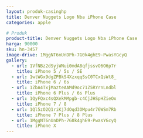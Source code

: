 ```yaml
---
layout: produk-casinghp
title: Denver Nuggets Logo Nba iPhone Case
categories: apple

# Produk
product-title: Denver Nuggets Logo Nba iPhone Case
harga: 90000
sku: hn-3457
image-drive: 1MggNT6nUnDPh-7G0k4ghE9-PwasYGcyQ
gallery:
  - url: 1VfNBz2dSyjWNui0mdA8qfjssvO6O6p7r
    title: iPhone 5 / 5s / SE
  - url: 1wtWGx9dgZPBkS4XzxqqSsC0TCxQsWt8_
    title: iPhone 6 / 6s
  - url: 1ZbA4TxjMazteAAMd9oc71Z5RYrnLndbl
    title: iPhone 6 Plus / 6s Plus
  - url: 1QyFQxc4sQXekMMpgb-c4CjJHSpHZieOx
    title: iPhone 7 / 8
  - url: 1Ql5zO2Q1riKj7dOqd3OMpu4r76WSm7Rb
    title: iPhone 7 Plus / 8 Plus
  - url: 1MggNT6nUnDPh-7G0k4ghE9-PwasYGcyQ
    title: iPhone X
---
```

